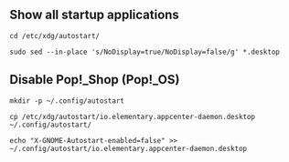 ## Show all startup applications

```cd /etc/xdg/autostart/```

```sudo sed --in-place 's/NoDisplay=true/NoDisplay=false/g' *.desktop```

## Disable Pop!_Shop (Pop!_OS)

```mkdir -p ~/.config/autostart```

```cp /etc/xdg/autostart/io.elementary.appcenter-daemon.desktop ~/.config/autostart/```

```echo "X-GNOME-Autostart-enabled=false" >> ~/.config/autostart/io.elementary.appcenter-daemon.desktop```
